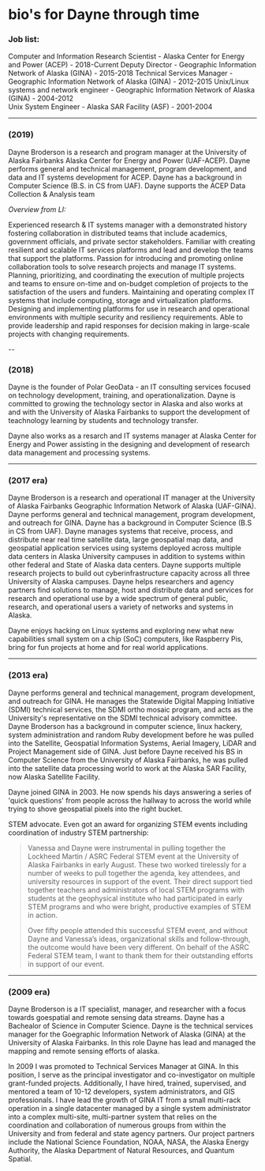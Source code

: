 # bio's for Dayne through time

### Job list: 
Computer and Information Research Scientist - Alaska Center for Energy and Power (ACEP) - 2018-Current
Deputy Director - Geographic Information Network of Alaska (GINA) - 2015-2018
Technical Services Manager - Geographic Information Network of Alaska (GINA) - 2012-2015
Unix/Linux systems and network engineer - Geographic Information Network of Alaska (GINA) - 2004-2012     
Unix System Engineer - Alaska SAR Facility (ASF) - 2001-2004

--- 

### (2019)

Dayne Broderson is a research and program manager at the University of Alaska
Fairbanks Alaska Center for Energy and Power (UAF-ACEP). Dayne performs general
and technical management, program development, and data and IT systems
development for ACEP.  Dayne has a background in Computer Science (B.S. in CS
from UAF). Dayne supports the ACEP Data Collection & Analysis team 

_Overview from LI:_

Experienced research & IT systems manager with a demonstrated history fostering collaboration in distributed teams that include academics, government officials, and private sector stakeholders. Familiar with creating resilient and scalable IT services platforms and lead and develop the teams that support the platforms. Passion for introducing and promoting online collaboration tools to solve research projects and manage IT systems. Planning, prioritizing, and coordinating the execution of multiple projects and teams to ensure on-time and on-budget completion of projects to the satisfaction of the users and funders. Maintaining and operating complex IT systems that include computing, storage and virtualization platforms. Designing and implementing platforms for use in research and operational environments with multiple security and resiliency requirements. Able to provide leadership and rapid responses for decision making in large-scale projects with changing requirements. 

--

### (2018)

Dayne is the founder of Polar GeoData - an IT consulting services focused on technology development, training, and operationalization.  Dayne is committed to growing the technology sector in Alaska and also works at and with the University of Alaska Fairbanks to support the development of teachnology learning by students and technology transfer.  

Dayne also works as a resarch and IT systems manager at Alaska Center for Energy and Power assisting in the designing and development of research data management and processing systems.

---

### (2017 era)

Dayne Broderson is a research and operational IT manager at the University of Alaska Fairbanks Geographic Information Network of Alaska (UAF-GINA).  Dayne performs general and technical management, program development, and outreach for GINA. Dayne has a background in Computer Science (B.S in CS from UAF). Dayne manages systems that receive, process, and distribute near real time satellite data, large geospatial map data, and geospatial application services using systems deployed across multiple data centers in Alaska University campuses in addition to systems within other federal and State of Alaska data centers. Dayne supports multiple research projects to build out cyberinfrastructure capacity across all three University of Alaska campuses. Dayne helps researchers and agency partners find solutions to manage, host and distribute data and services for research and operational use by a wide spectrum of general public, research, and operational users a variety of networks and systems in Alaska.

Dayne enjoys hacking on Linux systems and exploring new what new capabilities small system on a chip (SoC) computers, like Raspberry Pis, bring for fun projects at home and for real world applications.

--- 
### (2013 era)

Dayne performs general and technical management, program development, and outreach for GINA.  He manages the Statewide Digital Mapping Initiative (SDMI) technical services, the SDMI ortho mosaic program, and acts as the University's representative on the SDMI technical advisory committee.  Dayne Broderson has a background in computer science, linux hackery, system administration and random Ruby development before he was pulled into the Satellite, Geospatial Information Systems, Aerial Imagery, LiDAR and Project Management side of GINA. Just before Dayne received his BS in Computer Science from the University of Alaska Fairbanks, he was pulled into the satellite data processing world to work at the Alaska SAR Facility, now Alaska Satellite Facility. 

Dayne joined GINA in 2003. He now spends his days answering a series of 'quick questions' from people across the hallway to across the world while trying to shove geospatial pixels into the right bucket.

STEM advocate. Even got an award for organizing STEM events including
coordination of industry STEM partnership:

> Vanessa and Dayne were instrumental in pulling together the Lockheed Martin / ASRC Federal STEM event at the University of Alaska Fairbanks in early August.  These two worked tirelessly for a number of weeks to pull together the agenda, key attendees, and university resources in support of the event.  Their direct support tied together teachers and administrators of local STEM programs with students at the geophysical institute who had participated in early STEM programs and who were bright, productive examples of STEM in action.
>
> Over fifty people attended this successful STEM event, and without Dayne and Vanessa’s ideas, organizational skills and follow-through, the outcome would have been very different.  On behalf of the ASRC Federal STEM team, I want to thank them for their outstanding efforts in support of our event.

---
### (2009 era)

Dayne Broderson is a IT specialist, manager, and researcher with a focus towards goespatial and remote sensing data streams. Dayne has a Bachealor of Science in Computer Science.  Dayne is the technical services manager for the Goegraphic Information Network of Alaska (GINA) at the University of Alaska Fairbanks.  In this role Dayne has lead and managed the mapping and remote sensing efforts of alaska.

In 2009 I was promoted to Technical Services Manager at GINA.  In this position, I serve as the principal investigator and co-investigator on multiple grant-funded projects.   Additionally, I have hired, trained, supervised, and mentored a team of 10-12 developers, system administrators, and GIS professionals.  I have lead the growth of GINA IT from a small multi-rack operation in a single datacenter managed by a single system administrator into a complex multi-site, multi-partner system that relies on the coordination and collaboration of numerous groups from within the University and from federal and state agency partners.  Our project partners include the National Science Foundation, NOAA, NASA, the Alaska Energy Authority, the Alaska Department of Natural Resources, and Quantum Spatial.
